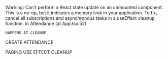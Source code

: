 Warning: Can't perform a React state update on an unmounted component. This is a no-op, but it indicates a memory leak in your application. To fix, cancel all subscriptions and asynchronous tasks in a useEffect cleanup function.
in Attendance (at App.tsx:52)

    HAPPENS AT CLEANUP

CREATE ATTENDANCE

PAGING USE EFFECT CLEANUP
